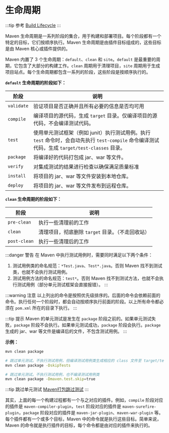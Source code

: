 # 生命周期

:::tip 参考
[Build Lifecycle](https://maven.apache.org/guides/introduction/introduction-to-the-lifecycle.html)
:::

Maven 生命周期是一系列阶段的集合，用于构建和部署项目。每个阶段都有一个特定的目标，它们按顺序执行。Maven 生命周期是由插件目标组成的，这些目标是由 Maven 核心或插件提供的。

Maven 内置了 3 个生命周期：`default`、`clean` 和 `site`。`default` 是最重要的周期，它包含了大部分的构建工作。`clean` 周期用于清理项目，`site` 周期用于生成项目站点。每个生命周期都包含一系列的阶段，这些阶段是按顺序执行的。

**`default` 生命周期的阶段如下：**

|阶段|说明|
|---|---|
|`validate`|验证项目是否正确并且所有必要的信息是否均可用|
|`compile`|编译项目的源代码，生成 `target` 目录。仅编译项目的源代码，不会编译测试代码。|
|`test`|使用单元测试框架（例如 junit）执行测试用例。执行 `test` 命令时，会自动先执行 `test-compile` 命令编译测试代码，生成 `target/test-classes` 目录。|
|`package`|将编译好的代码打包成 jar、war 等文件。|
|`verify`|对集成测试的结果进行检查以确保满足质量标准|
|`install`|将项目的 jar、war 等文件安装到本地仓库。|
|`deploy`|将项目的 jar、war 等文件发布到远程仓库。|

**`clean` 生命周期的阶段如下：**

|阶段|说明|
|---|---|
|`pre-clean`|执行一些清理前的工作|
|`clean`|清理项目，彻底删除 `target` 目录。（不走回收站）|
|`post-clean`|执行一些清理后的工作|

:::danger 警告
在 Maven 中执行测试用例时，需要同时满足以下两个条件：

1. 测试用例类的命名规范：`*Test.java`、`Test*.java`。否则 Maven 找不到测试类，也就不会执行测试用例。  
2. 测试用例方法的命名规范：`test*`。否则 Maven 找不到测试方法，也就不会执行测试用例（部分单元测试框架会直接报错）。
:::

:::warning 注意
以上列出的命令是按照优先级排序的。后面的命令会依赖前面的命令。执行任何一个阶段时，都会自动按顺序执行前面的阶段。以上所有命令都必须在 `pom.xml` 所在的目录下执行。
:::

:::tip 提示
Maven 的单元测试是发生在 `package` 阶段之前的。如果单元测试失败，`package` 阶段不会执行。如果单元测试成功，`package` 阶段会执行。`package` 生成的 jar、war 等文件是编译后的文件，不包含测试用例。
:::

**示例：**

```bash
mvn clean package

# 跳过单元测试。不执行测试用例，但编译测试用例类生成相应的 class 文件至 target/test-classes 下
mvn clean package -DskipTests

# 跳过单元测试。不执行测试用例，也不编译测试用例类
mvn clean package -Dmaven.test.skip=true
```

:::tip 跳过单元测试
[Maven打包跳过测试](https://www.cnblogs.com/three-fighter/p/13996864.html)
:::

其实，上面的每一个构建过程都有一个与之对应的插件。例如，`compile` 阶段对应的插件是 `maven-compiler-plugin`，`test` 阶段对应的插件是 `maven-surefire-plugin`，`package` 阶段对应的插件是 `maven-jar-plugin`、`maven-war-plugin` 等。每个插件都有一个或多个目标，Maven 中的命令就是执行这些目标。简单来说，Maven 的命令就是执行插件的目标，每个命令都是由对应的插件来执行的。
